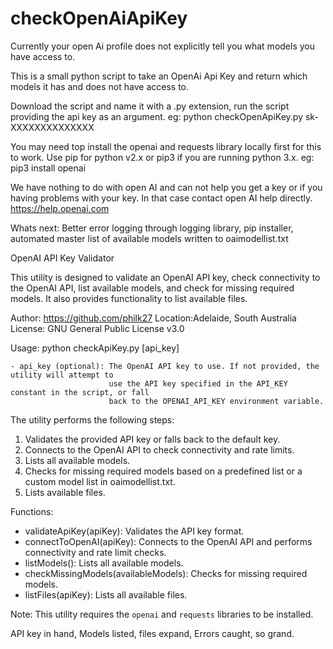 # checkOpenAiApiKey

Currently your open Ai profile does not explicitly tell you what models you have access to.

This is a small python script to take an OpenAi Api Key and return which models it has and does 
not have access to.

Download the script and name it with a .py extension, run the script providing the api key as an 
argument. eg: python checkOpenApiKey.py sk-XXXXXXXXXXXXXX

You may need top install the openai and requests library locally first for this to work. Use pip for python v2.x 
or pip3 if you are running python 3.x. eg: pip3 install openai

We have nothing to do with open AI and can not help you get a key or if you having problems with your 
key. In that case contact open AI help directly. https://help.openai.com

Whats next: Better error logging through logging library, pip installer, automated master list of 
available models written to oaimodellist.txt

OpenAI API Key Validator

This utility is designed to validate an OpenAI API key, check connectivity to the OpenAI API, list 
available models, and check for missing required models. It also provides functionality to list available files.

Author: https://github.com/philk27 
Location:Adelaide, South Australia 
License: GNU General Public License v3.0

Usage: python checkApiKey.py [api_key]

    - api_key (optional): The OpenAI API key to use. If not provided, the utility will attempt to
                          use the API key specified in the API_KEY constant in the script, or fall
                          back to the OPENAI_API_KEY environment variable.

The utility performs the following steps:
1. Validates the provided API key or falls back to the default key.
2. Connects to the OpenAI API to check connectivity and rate limits.
3. Lists all available models.
4. Checks for missing required models based on a predefined list or a custom model list in 
oaimodellist.txt.
5. Lists available files.

Functions:
- validateApiKey(apiKey): Validates the API key format.
- connectToOpenAI(apiKey): Connects to the OpenAI API and performs connectivity and rate limit checks.
- listModels(): Lists all available models.
- checkMissingModels(availableModels): Checks for missing required models.
- listFiles(apiKey): Lists all available files.

Note: This utility requires the `openai` and `requests` libraries to be installed.

API key in hand,
Models listed, files expand,
Errors caught, so grand.
